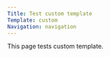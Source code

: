 ```yaml
---
Title: Test custom template
Template: custom
Navigation: navigation
---
```

This page tests custom template.